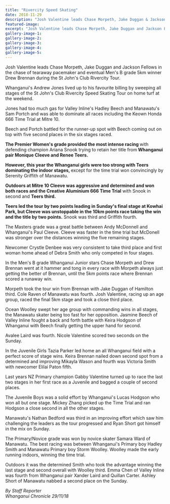 ```yaml
---
title: "Rivercity Speed Skating"
date: 2018-11-29
description: "Josh Valentine leads Chase Morpeth, Jake Duggan & Jackson Fellows in the chase of tearaway pacemaker..."
featured-image: 
excerpt: "Josh Valentine leads Chase Morpeth, Jake Duggan and Jackson Fellows in the chase of tearaway pacemaker and eventual Men's B grade 5km winner Drew Brennan during the St John's Club Rivercity Tour."
gallery-image-1: 
gallery-image-2: 
gallery-image-3: 
gallery-image-4: 
gallery-image-5: 
---
```


<p><span>Josh Valentine leads Chase Morpeth, Jake Duggan and Jackson Fellows in the chase of tearaway pacemaker and eventual Men's B grade 5km winner Drew Brennan during the St John's Club Rivercity Tour.</span></p>
<p class="element element-paragraph">Whanganui's Andrew Jones lived up to his favourite billing by sweeping all stages of the St John's Club Rivercity Speed Skating Tour on home turf at the weekend.</p>
<p class="element element-paragraph">Jones had too much gas for Valley Inline's Hadley Beech and Manawatu's Sam Portch and was able to dominate all races including the Keown Honda 666 Time Trial at Mitre 10.</p>
<p class="element element-paragraph">Beech and Portch battled for the runner-up spot with Beech coming out on top with five second places in the six stages raced.</p>
<p class="element element-paragraph"><strong>The Premier Women's grade provided the most intense racing </strong>with defending champion Ariana Snook trying to retain her title from<strong> Whanganui pair Monique Cleeve and Renee Teers.</strong></p>
<p class="element element-paragraph"><strong>However, this year the Whanganui girls were too strong with Teers dominating the indoor stages, </strong>except for the time trial won convincingly by Serenity Griffith of Manawatu.</p>
<p class="element element-paragraph"><strong>Outdoors at Mitre 10 Cleeve was aggressive and determined and won both races and the Creative Aluminium 666 Time Trial</strong> with Snook in second and <strong>Teers third.</strong></p>
<p class="element element-paragraph"><strong>Teers led the tour by two points leading in Sunday's final stage at Kowhai Park, but Cleeve was unstoppable in the 10km points race taking the win and the title by two points.</strong> Snook was third and Griffith fourth.</p>
<p class="element element-paragraph">The Masters grade was a great battle between Andy McDonnell and Whanganui's Paul Cleeve. Cleeve was faster in the time trial but McDonell was stronger over the distances winning the five remaining stages.</p>
<p class="element element-paragraph">Newcomer Crystle Denbee was very consistent to take third place and first woman home ahead of Debra Smith who only competed in four stages.</p>
<p class="element element-paragraph">In the Men's B grade Whanganui Junior stars Chase Morpeth and Drew Brennan went at it hammer and tong in every race with Morpeth always just getting the better of Brennan, until the 5km points race where Brennan scored a runaway win.</p>
<p class="element element-paragraph">Morpeth took the tour win from Brennan with Jake Duggan of Hamilton third. Cole Raven of Manawatu was fourth. Josh Valentine, racing up an age group, raced the final 5km stage and took a close third place.</p>
<p class="element element-paragraph">Ocean Woolley swept her age group with commanding wins in all stages, the Manawatu skater being too fast for her opposition. Jasmine Beech of Valley Inline fought a back and forth battle with Keira Hodgson of Whanganui with Beech finally getting the upper hand for second.</p>
<p class="element element-paragraph">Avalee Laird was fourth. Nicole Valentine scored two seconds on the Sunday.</p>
<p class="element element-paragraph">In the Juvenile Girls Tazia Parker led home an all Whanganui field with a perfect score of stage wins. Keira Brennan nailed down second spot from a determined and improving Mikayla Wason and fourth was Victoria Smith with newcomer Elilai Paton fifth.</p>
<p class="element element-paragraph">Last years NZ Primary champion Gabby Valentine turned up to race the last two stages in her first race as a Juvenile and bagged a couple of second places.</p>
<p class="element element-paragraph">The Juvenile Boys was a solid effort by Whanganui's Lucas Hodgson who won all but one stage. Mickey Zhang picked up the Time Trial and ran Hodgson a close second in all the other stages.</p>
<p class="element element-paragraph">Manawatu's Nathan Bedford was third in an improving effort which saw him challenging the leaders as the tour progressed and Ryan Short got himself in the mix on Sunday.</p>
<p class="element element-paragraph">The Primary/Novice grade was won by novice skater Samara Ward of Manawatu. The best racing was between Whanganui's Primary boy Hadley Smith and Manawatu Primary boy Storm Woolley. Woolley made the early running indoors, winning the time trial.</p>
<p class="element element-paragraph">Outdoors it was the determined Smith who took the advantage winning the last stage and second overall with Woolley third. Emma Chen of Valley Inline was fourth from Whanganui pair Xander Laird and Quillan Carter. Ashley Short of Manawatu nabbed a second place on the Sunday.</p>
<p class="element element-paragraph"><em>By Staff Reporter</em><br /><em>Whanganui Chronicle 29/11/18</em></p>

